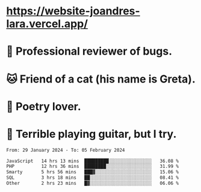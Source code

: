 # https://website-joandres-lara.vercel.app/
# 🐛 Professional reviewer of bugs.
# 🐱 Friend of a cat (his name is Greta).
# 📜 Poetry lover.
# 🎸 Terrible playing guitar, but I try.

<!--START_SECTION:waka-->

```txt
From: 29 January 2024 - To: 05 February 2024

JavaScript   14 hrs 13 mins  █████████░░░░░░░░░░░░░░░░   36.08 %
PHP          12 hrs 36 mins  ████████░░░░░░░░░░░░░░░░░   31.99 %
Smarty       5 hrs 56 mins   ███▓░░░░░░░░░░░░░░░░░░░░░   15.06 %
SQL          3 hrs 18 mins   ██░░░░░░░░░░░░░░░░░░░░░░░   08.41 %
Other        2 hrs 23 mins   █▓░░░░░░░░░░░░░░░░░░░░░░░   06.06 %
```

<!--END_SECTION:waka-->
